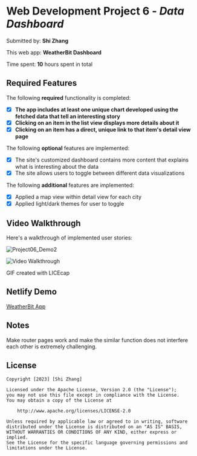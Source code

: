 # Web Development Project 6 - _Data Dashboard_

Submitted by: **Shi Zhang**

This web app: **WeatherBit Dashboard**

Time spent: **10** hours spent in total

## Required Features

The following **required** functionality is completed:

- [x] **The app includes at least one unique chart developed using the fetched data that tell an interesting story**
- [x] **Clicking on an item in the list view displays more details about it**
- [x] **Clicking on an item has a direct, unique link to that item's detail view page**

The following **optional** features are implemented:

- [x] The site's customized dashboard contains more content that explains what is interesting about the data
- [x] The site allows users to toggle between different data visualizations

The following **additional** features are implemented:

- [x] Applied a map view within detail view for each city
- [x] Applied light/dark themes for user to toggle

## Video Walkthrough

Here's a walkthrough of implemented user stories:

![Project06_Demo2](https://github.com/zhangshi0512/data-dashboard/assets/100053535/afc3ae94-cce7-4c95-86c4-6723131bae73)

<img src='https://i.imgur.com/3tbi6PI.gif' title='Video Walkthrough' width='' alt='Video Walkthrough' />

<!-- Replace this with whatever GIF tool you used! -->

GIF created with LICEcap

<!-- Recommended tools:
[Kap](https://getkap.co/) for macOS
[ScreenToGif](https://www.screentogif.com/) for Windows
[peek](https://github.com/phw/peek) for Linux. -->

## Netlify Demo

[WeatherBit App](https://weatherbit-data-dashboard.netlify.app/dashboard)

## Notes

Make router pages work and make the similar function does not interfere each other is extremely challenging.

## License

    Copyright [2023] [Shi Zhang]

    Licensed under the Apache License, Version 2.0 (the "License");
    you may not use this file except in compliance with the License.
    You may obtain a copy of the License at

        http://www.apache.org/licenses/LICENSE-2.0

    Unless required by applicable law or agreed to in writing, software
    distributed under the License is distributed on an "AS IS" BASIS,
    WITHOUT WARRANTIES OR CONDITIONS OF ANY KIND, either express or implied.
    See the License for the specific language governing permissions and
    limitations under the License.
